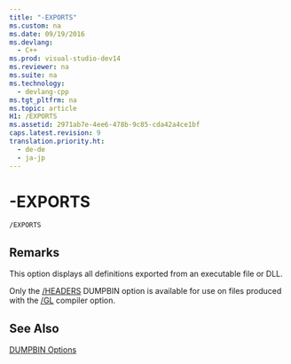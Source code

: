 ```yaml
---
title: "-EXPORTS"
ms.custom: na
ms.date: 09/19/2016
ms.devlang: 
  - C++
ms.prod: visual-studio-dev14
ms.reviewer: na
ms.suite: na
ms.technology: 
  - devlang-cpp
ms.tgt_pltfrm: na
ms.topic: article
H1: /EXPORTS
ms.assetid: 2971ab7e-4ee6-478b-9c85-cda42a4ce1bf
caps.latest.revision: 9
translation.priority.ht: 
  - de-de
  - ja-jp
---
```

# -EXPORTS
```  
/EXPORTS  
```  
  
## Remarks  
 This option displays all definitions exported from an executable file or DLL.  
  
 Only the [/HEADERS](../vs140/-HEADERS.md) DUMPBIN option is available for use on files produced with the [/GL](../Topic/-GL%20\(Whole%20Program%20Optimization\).md) compiler option.  
  
## See Also  
 [DUMPBIN Options](../vs140/DUMPBIN-Options.md)